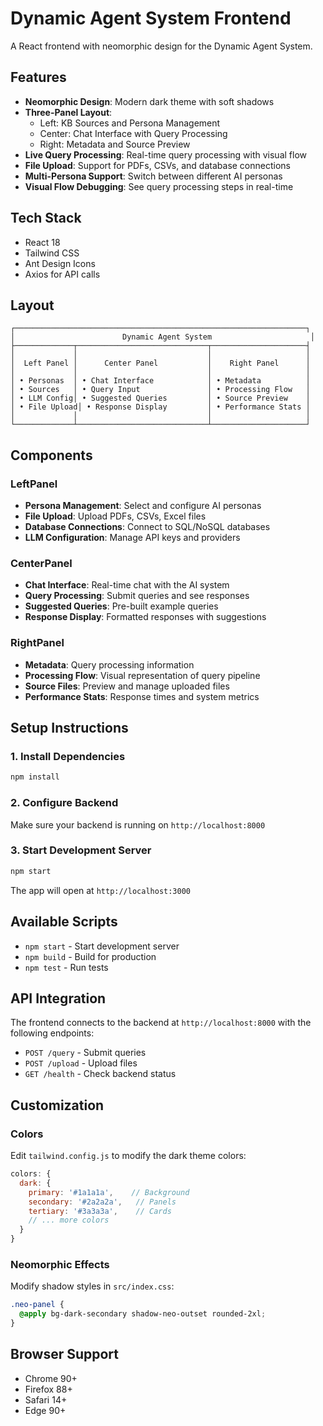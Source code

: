 # Dynamic Agent System Frontend

A React frontend with neomorphic design for the Dynamic Agent System.

## Features

- **Neomorphic Design**: Modern dark theme with soft shadows
- **Three-Panel Layout**: 
  - Left: KB Sources and Persona Management
  - Center: Chat Interface with Query Processing
  - Right: Metadata and Source Preview
- **Live Query Processing**: Real-time query processing with visual flow
- **File Upload**: Support for PDFs, CSVs, and database connections
- **Multi-Persona Support**: Switch between different AI personas
- **Visual Flow Debugging**: See query processing steps in real-time

## Tech Stack

- React 18
- Tailwind CSS
- Ant Design Icons
- Axios for API calls

## Layout

```
┌─────────────────────────────────────────────────────────────────┐
│                        Dynamic Agent System                      │
├─────────────┬─────────────────────────────┬─────────────────────┤
│             │                             │                     │
│  Left Panel │      Center Panel           │    Right Panel      │
│             │                             │                     │
│ • Personas  │ • Chat Interface            │ • Metadata          │
│ • Sources   │ • Query Input               │ • Processing Flow   │
│ • LLM Config│ • Suggested Queries         │ • Source Preview    │
│ • File Upload│ • Response Display         │ • Performance Stats │
│             │                             │                     │
└─────────────┴─────────────────────────────┴─────────────────────┘
```

## Components

### LeftPanel
- **Persona Management**: Select and configure AI personas
- **File Upload**: Upload PDFs, CSVs, Excel files
- **Database Connections**: Connect to SQL/NoSQL databases
- **LLM Configuration**: Manage API keys and providers

### CenterPanel
- **Chat Interface**: Real-time chat with the AI system
- **Query Processing**: Submit queries and see responses
- **Suggested Queries**: Pre-built example queries
- **Response Display**: Formatted responses with suggestions

### RightPanel
- **Metadata**: Query processing information
- **Processing Flow**: Visual representation of query pipeline
- **Source Files**: Preview and manage uploaded files
- **Performance Stats**: Response times and system metrics

## Setup Instructions

### 1. Install Dependencies

```bash
npm install
```

### 2. Configure Backend

Make sure your backend is running on `http://localhost:8000`

### 3. Start Development Server

```bash
npm start
```

The app will open at `http://localhost:3000`

## Available Scripts

- `npm start` - Start development server
- `npm build` - Build for production
- `npm test` - Run tests

## API Integration

The frontend connects to the backend at `http://localhost:8000` with the following endpoints:

- `POST /query` - Submit queries
- `POST /upload` - Upload files
- `GET /health` - Check backend status

## Customization

### Colors
Edit `tailwind.config.js` to modify the dark theme colors:

```javascript
colors: {
  dark: {
    primary: '#1a1a1a',    // Background
    secondary: '#2a2a2a',   // Panels
    tertiary: '#3a3a3a',    // Cards
    // ... more colors
  }
}
```

### Neomorphic Effects
Modify shadow styles in `src/index.css`:

```css
.neo-panel {
  @apply bg-dark-secondary shadow-neo-outset rounded-2xl;
}
```

## Browser Support

- Chrome 90+
- Firefox 88+
- Safari 14+
- Edge 90+ 